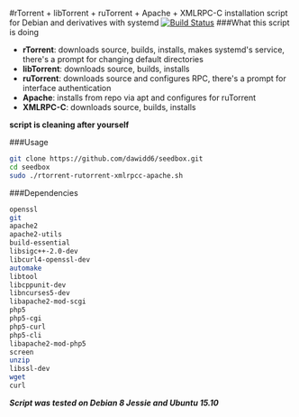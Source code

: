 #rTorrent + libTorrent + ruTorrent + Apache + XMLRPC-C installation script for Debian and derivatives with systemd
[![Build Status](https://travis-ci.org/dawidd6/seedbox.svg?branch=master)](https://travis-ci.org/dawidd6/seedbox)
###What this script is doing
- **rTorrent**: downloads source, builds, installs, makes systemd's service, there's a prompt for changing default directories
- **libTorrent**: downloads source, builds, installs
- **ruTorrent**: downloads source and configures RPC, there's a prompt for interface authentication
- **Apache**: installs from repo via apt and configures for ruTorrent
- **XMLRPC-C**: downloads source, builds, installs

**script is cleaning after yourself**

###Usage
```sh
git clone https://github.com/dawidd6/seedbox.git
cd seedbox
sudo ./rtorrent-rutorrent-xmlrpcc-apache.sh
```

###Dependencies
```sh
openssl
git
apache2
apache2-utils
build-essential
libsigc++-2.0-dev
libcurl4-openssl-dev 
automake 
libtool 
libcppunit-dev 
libncurses5-dev 
libapache2-mod-scgi
php5 
php5-cgi 
php5-curl 
php5-cli 
libapache2-mod-php5 
screen 
unzip 
libssl-dev 
wget 
curl
```
***Script was tested on Debian 8 Jessie and Ubuntu 15.10***

